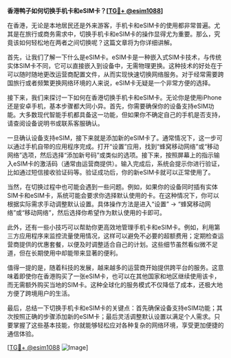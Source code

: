 **香港鸭子如何切换手机卡和eSIM卡？[[TG💪+ @esim1088](https://t.me/s/esim1088)]**

在香港，无论是本地居民还是外来游客，手机卡和eSIM卡的使用都非常普遍。尤其是在旅行或商务需求中，切换手机卡和eSIM卡的操作显得尤为重要。那么，究竟该如何轻松地在两者之间切换呢？这篇文章将为你详细讲解。

首先，让我们了解一下什么是eSIM卡。eSIM卡是一种嵌入式SIM卡技术，与传统实体SIM卡不同，它可以直接嵌入到设备中，无需物理更换。这种技术的好处在于可以随时随地更改运营商配置文件，从而实现快速切换网络服务。对于经常需要跨国旅行或者频繁更换网络环境的人来说，eSIM卡无疑是一个非常方便的选择。

接下来，我们来探讨一下如何在香港切换手机卡和eSIM卡。无论你是使用iPhone还是安卓手机，基本步骤都大同小异。首先，你需要确保你的设备支持eSIM功能。大多数现代智能手机都具备这一功能，但如果你不确定自己的手机是否支持，请查阅设备说明书或联系客服确认。

一旦确认设备支持eSIM，接下来就是添加新的eSIM卡了。通常情况下，这一步可以通过手机自带的应用程序完成。打开“设置”应用，找到“蜂窝移动网络”或“移动网络”选项，然后选择“添加新号码”或类似的选项。接下来，按照屏幕上的指示输入eSIM卡的激活码（通常由运营商提供）。输入完成后，系统会提示你进行验证，比如通过短信接收验证码等。验证成功后，你的新eSIM卡就可以正常使用了。

当然，在切换过程中也可能会遇到一些问题。例如，如果你的设备同时插有实体SIM卡和eSIM卡，系统可能会要求你选择默认使用的卡。在这种情况下，你可以根据实际需求手动调整默认设置。具体操作方法是进入“设置” -> “蜂窝移动网络”或“移动网络”，然后选择你希望作为默认使用的卡即可。

此外，还有一些小技巧可以帮助你更高效地管理手机卡和eSIM卡。例如，利用第三方应用程序来监控流量使用情况，这样可以避免不必要的超额费用；定期检查运营商提供的优惠套餐，以便及时调整适合自己的计划。这些细节虽然看似微不足道，但在长期使用中却能带来显著的便利。

值得一提的是，随着科技的发展，越来越多的运营商开始提供跨平台的服务。这意味着即使你在香港购买了一张eSIM卡，也可以在其他国家和地区继续使用该卡，而无需额外购买当地的SIM卡。这种全球化的服务模式不仅降低了成本，还极大地方便了跨境用户的生活。

最后，总结一下切换手机卡和eSIM卡的关键点：首先确保设备支持eSIM功能；其次按照正确的步骤添加新的eSIM卡；最后灵活调整默认设置以满足个人需求。只要掌握了这些基本技能，你就能够轻松应对各种复杂的网络环境，享受更加便捷的通信体验。

[[TG💪+ @esim1088](https://t.me/s/esim1088) ![Image](https://i.postimg.cc/4NQfJmqS/Snipaste-2025-05-13-00-14-12.png)]